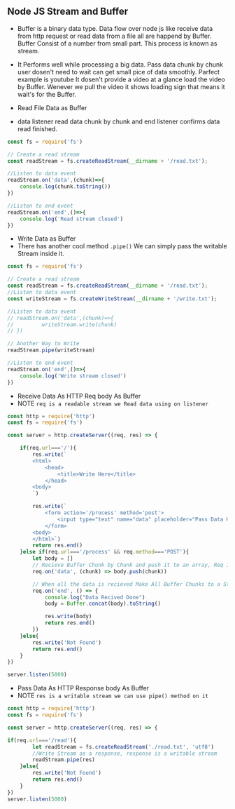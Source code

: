 ## Node JS Stream and Buffer
- Buffer is a binary data type. Data flow over node js like receive data from http request or read data from a file all are happend by Buffer. Buffer Consist of a number from small part. This process is known as stream.

- It Performs well while processing a big data. Pass data chunk by chunk user dosen't need to wait can get small pice of data smoothly. Parfect example is youtube It dosen't provide a video at a glance load the video by Buffer. Wenever we pull the video it shows loading sign that means it wait's for the Buffer. 


-  Read File Data as Buffer
  - data listener read data chunk by chunk and end listener confirms data read finished.

```js
const fs = require('fs')

// Create a read stream
const readStream = fs.createReadStream(__dirname + '/read.txt');

//Listen to data event
readStream.on('data',(chunk)=>{
    console.log(chunk.toString())
})

//Listen to end event
readStream.on('end',()=>{
    console.log('Read stream closed')
})

```


-  Write Data as Buffer
  - There has another cool method `.pipe()` We can simply pass the writable Stream inside it. 

```js
const fs = require('fs')

// Create a read stream
const readStream = fs.createReadStream(__dirname + '/read.txt');
//Listen to data event
const writeStream = fs.createWriteStream(__dirname + '/write.txt');

//Listen to data event
// readStream.on('data',(chunk)=>{
//         writeStream.write(chunk)
// })

// Another Way to Write
readStream.pipe(writeStream)

//Listen to end event
readStream.on('end',()=>{
    console.log('Write stream closed')
})

```

-  Receive Data As HTTP Req body As Buffer
  - NOTE `req is a readable stream we Read data using on listener`

```js
const http = require('http')
const fs = require('fs')

const server = http.createServer((req, res) => {

    if(req.url==='/'){
        res.write(`
        <html>
            <head>
                <title>Write Here</title>   
            </head>
        <body>
        `)

        res.write(`
            <form action='/process' method='post'>
                <input type="text" name="data" placeholder="Pass Data Here"/>
            </form>
        <body>
        </html>`)
        return res.end()
    }else if(req.url==='/process' && req.method==='POST'){
        let body = []
        // Recieve Buffer Chunk by Chunk and push it to an array, Req is a readable stream
        req.on('data', (chunk) => body.push(chunk))

        // When all the data is recieved Make All Buffer Chunks to a String
        req.on('end', () => {
            console.log("Data Recived Done")
            body = Buffer.concat(body).toString()

            res.write(body)
            return res.end()
        })
    }else{
        res.write('Not Found')
        return res.end()
    }
})

server.listen(5000)

```


-  Pass Data As HTTP Response body As Buffer
  - NOTE `res is a writable stream we can use pipe() method on it`

```js
const http = require('http')
const fs = require('fs')

const server = http.createServer((req, res) => {

if(req.url==='/read'){
        let readStream = fs.createReadStream('./read.txt', 'utf8')
        //Write Stream as a response, response is a writable stream
        readStream.pipe(res)
    }else{
        res.write('Not Found')
        return res.end()
    }
})
server.listen(5000)

```

